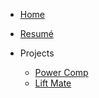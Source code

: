 - [Home](index)
- [Resumé](resume)

- Projects

  - [Power Comp](projects/power-comp)
  - [Lift Mate](projects/lift-mate)
  
